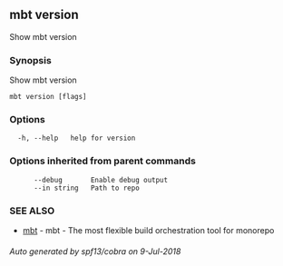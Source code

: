 ## mbt version

Show mbt version

### Synopsis


Show mbt version

```
mbt version [flags]
```

### Options

```
  -h, --help   help for version
```

### Options inherited from parent commands

```
      --debug       Enable debug output
      --in string   Path to repo
```

### SEE ALSO
* [mbt](mbt.md)	 - mbt - The most flexible build orchestration tool for monorepo

###### Auto generated by spf13/cobra on 9-Jul-2018
